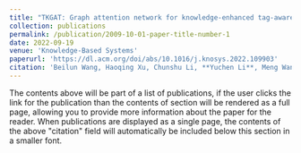 ```yaml
---
title: "TKGAT: Graph attention network for knowledge-enhanced tag-aware recommendation system"
collection: publications
permalink: /publication/2009-10-01-paper-title-number-1
date: 2022-09-19
venue: 'Knowledge-Based Systems'
paperurl: 'https://dl.acm.org/doi/abs/10.1016/j.knosys.2022.109903'
citation: 'Beilun Wang, Haoqing Xu, Chunshu Li, **Yuchen Li**, Meng Wang'
---
```


The contents above will be part of a list of publications, if the user clicks the link for the publication than the contents of section will be rendered as a full page, allowing you to provide more information about the paper for the reader. When publications are displayed as a single page, the contents of the above "citation" field will automatically be included below this section in a smaller font.
